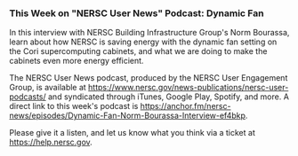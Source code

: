 ### This Week on "NERSC User News" Podcast: Dynamic Fan

In this interview with NERSC Building Infrastructure Group's Norm Bourassa, 
learn about how NERSC is saving energy with the dynamic fan setting on the Cori
supercomputing cabinets, and what we are doing to make the cabinets even more
energy efficient.

The NERSC User News podcast, produced by the NERSC User Engagement Group, is 
available at <https://www.nersc.gov/news-publications/nersc-user-podcasts/> and 
syndicated through iTunes, Google Play, Spotify, and more. A direct link to this week's podcast is 
<https://anchor.fm/nersc-news/episodes/Dynamic-Fan-Norm-Bourassa-Interview-ef4bkp>.

Please give it a listen, and let us know what you think via a ticket at
<https://help.nersc.gov>.

